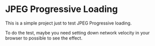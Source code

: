 # JPEG Progressive Loading
This is a simple project just to test JPEG Progressive loading.

To do the test, maybe you need setting down network velocity in your browser to possible to see the effect.
